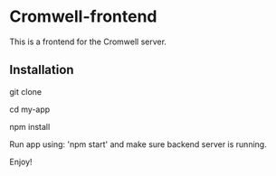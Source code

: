# Cromwell-frontend

This is a frontend for the Cromwell server.

## Installation

git clone

cd my-app

npm install

Run app using: 'npm start' and make sure backend server is running.

Enjoy!
